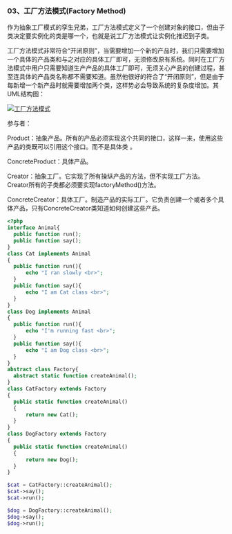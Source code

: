 ### 03、工厂方法模式\(Factory Method\)

作为抽象工厂模式的孪生兄弟，工厂方法模式定义了一个创建对象的接口，但由子类决定要实例化的类是哪一个，也就是说工厂方法模式让实例化推迟到子类。

工厂方法模式非常符合“开闭原则”，当需要增加一个新的产品时，我们只需要增加一个具体的产品类和与之对应的具体工厂即可，无须修改原有系统。同时在工厂方法模式中用户只需要知道生产产品的具体工厂即可，无须关心产品的创建过程，甚至连具体的产品类名称都不需要知道。虽然他很好的符合了“开闭原则”，但是由于每新增一个新产品时就需要增加两个类，这样势必会导致系统的复杂度增加。其UML结构图：

[![](http://images.cnitblog.com/blog/381060/201310/08191345-b284145d01324a29a331abbe0285df33.png "工厂方法模式")](http://images.cnitblog.com/blog/381060/201310/08191344-c19aecfcfd1a4a63bb7a2aa698cb25c7.png)

参与者：

Product：抽象产品。所有的产品必须实现这个共同的接口，这样一来，使用这些产品的类既可以引用这个接口。而不是具体类 。

ConcreteProduct：具体产品。

Creator：抽象工厂。它实现了所有操纵产品的方法，但不实现工厂方法。Creator所有的子类都必须要实现factoryMethod\(\)方法。

ConcreteCreator：具体工厂。制造产品的实际工厂。它负责创建一个或者多个具体产品，只有ConcreteCreator类知道如何创建这些产品。

```php
<?php 
interface Animal{
  public function run();
  public function say();
}
class Cat implements Animal
{
  public function run(){
      echo "I ran slowly <br>";
  }
  public function say(){
      echo "I am Cat class <br>";
  }
}
class Dog implements Animal
{
  public function run(){
      echo "I'm running fast <br>";
  }
  public function say(){
      echo "I am Dog class <br>";
  }
}
abstract class Factory{
  abstract static function createAnimal();
}
class CatFactory extends Factory
{
  public static function createAnimal()
  {
      return new Cat();
  }
}
class DogFactory extends Factory
{
  public static function createAnimal()
  {
      return new Dog();
  }
}

$cat = CatFactory::createAnimal();
$cat->say();
$cat->run();

$dog = DogFactory::createAnimal();
$dog->say();
$dog->run();
```



